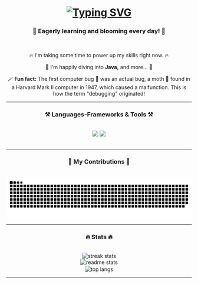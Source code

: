 <h1 align="center">
<a href="https://git.io/typing-svg"><img src="https://readme-typing-svg.demolab.com?font=Dancing+Script&weight=500&size=40&pause=1000&color=CAF0F8&center=true&vCenter=true&width=465&lines=Hello+👋🏼;Narayani+this+side" alt="Typing SVG" /></a>
</h1>

<h3 align="center">🌱 Eagerly learning and blooming every day! 🌸</h3>

<br/>

<div align="center">
 
🔥 I'm taking some time to power up my skills right now. 🔥

🌱 I'm happily diving into **Java,** and more... 🌊

🪄 **Fun fact:** The first computer bug 🐛 was an actual bug, a moth 🦋 found in a Harvard Mark II computer in 1947, which caused a malfunction. This is how the term "debugging" originated!

 </div>

 <hr/>
 
<h3 align="center">⚒️ Languages-Frameworks & Tools ⚒️</h3>
<br/>
<div align="center">
    <img src="https://skillicons.dev/icons?i=cpp,html,css,js" />
    <img src="https://skillicons.dev/icons?i=python,vscode,git,github,mysql" /><br>
</div>

<br/>
<hr/>

<div align="center">
  <h3>🐍 My Contributions 🐍</h3>
  <br>
  <img alt="snake eating my contributions" src="https://raw.githubusercontent.com/NarayaniChhetri/NarayaniChhetri/output/github-contribution-grid-snake-dark.svg" />

  <br/>
</div>

<hr/>
<h3 align="center">🔥 Stats 🔥</h3>
<br>
<div align=center>
  <img width=390 src="https://github-readme-streak-stats-shubhanshu-shuklas-projects.vercel.app/?user=NarayaniChhetri&count_private=true&theme=react&border_radius=10" alt="streak stats"/>
  <br/>
  <img width=390 src="https://github-readme-stats-shubhanshu-shuklas-projects.vercel.app/api?username=NarayaniChhetri&count_private=true&show_icons=true&theme=react&rank_icon=github&border_radius=10" alt="readme stats" />
  <br/>
  <img width=325 align="center" src="https://github-readme-stats-shubhanshu-shuklas-projects.vercel.app/api/top-langs/?username=NarayaniChhetri&hide=HTML&langs_count=8&layout=compact&theme=react&border_radius=10&size_weight=0.5&count_weight=0.5&exclude_repo=github-readme-stats" alt="top langs" />
</div>
<hr/>
<br/>
